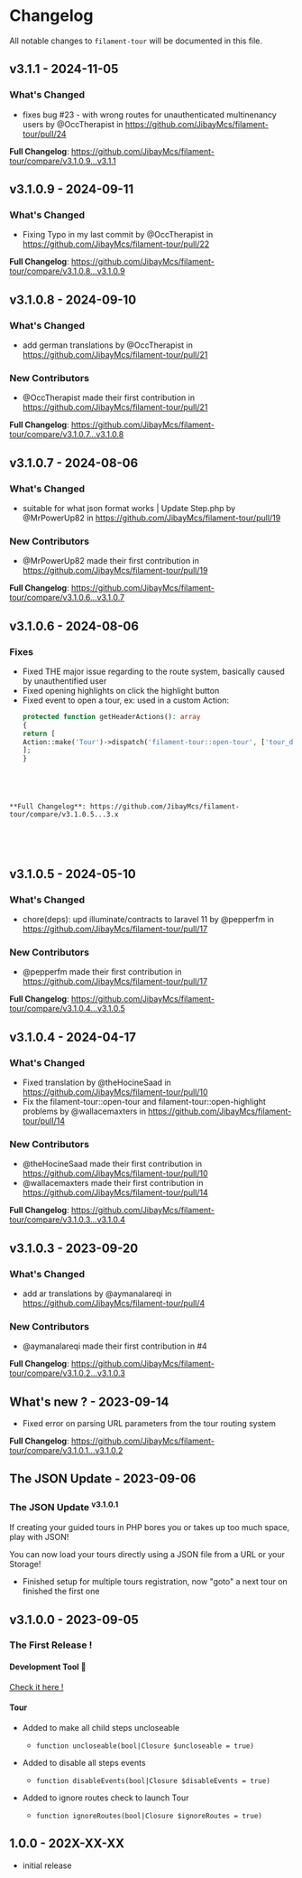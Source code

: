 # Changelog

All notable changes to `filament-tour` will be documented in this file.

## v3.1.1 - 2024-11-05

### What's Changed

* fixes bug #23 - with wrong routes for unauthenticated multinenancy users by @OccTherapist in https://github.com/JibayMcs/filament-tour/pull/24

**Full Changelog**: https://github.com/JibayMcs/filament-tour/compare/v3.1.0.9...v3.1.1

## v3.1.0.9 - 2024-09-11

### What's Changed

* Fixing Typo in my last commit by @OccTherapist in https://github.com/JibayMcs/filament-tour/pull/22

**Full Changelog**: https://github.com/JibayMcs/filament-tour/compare/v3.1.0.8...v3.1.0.9

## v3.1.0.8 - 2024-09-10

### What's Changed

* add german translations by @OccTherapist in https://github.com/JibayMcs/filament-tour/pull/21

### New Contributors

* @OccTherapist made their first contribution in https://github.com/JibayMcs/filament-tour/pull/21

**Full Changelog**: https://github.com/JibayMcs/filament-tour/compare/v3.1.0.7...v3.1.0.8

## v3.1.0.7 - 2024-08-06

### What's Changed

* suitable for what json format works | Update Step.php by @MrPowerUp82 in https://github.com/JibayMcs/filament-tour/pull/19

### New Contributors

* @MrPowerUp82 made their first contribution in https://github.com/JibayMcs/filament-tour/pull/19

**Full Changelog**: https://github.com/JibayMcs/filament-tour/compare/v3.1.0.6...v3.1.0.7

## v3.1.0.6 - 2024-08-06

### Fixes

- Fixed THE major issue regarding to the route system, basically caused by unauthentified user
- Fixed opening highlights on click the highlight button
- Fixed event to open a tour, ex: used in a custom Action:
    ```php
    protected function getHeaderActions(): array
  {
  return [
  Action::make('Tour')->dispatch('filament-tour::open-tour', ['tour_dashboard']),
  ];
  }
  
  
  
  
  
    ```

```

**Full Changelog**: https://github.com/JibayMcs/filament-tour/compare/v3.1.0.5...3.x





```
## v3.1.0.5 - 2024-05-10

### What's Changed

* chore(deps): upd illuminate/contracts to laravel 11 by @pepperfm in https://github.com/JibayMcs/filament-tour/pull/17

### New Contributors

* @pepperfm made their first contribution in https://github.com/JibayMcs/filament-tour/pull/17

**Full Changelog**: https://github.com/JibayMcs/filament-tour/compare/v3.1.0.4...v3.1.0.5

## v3.1.0.4 - 2024-04-17

### What's Changed

* Fixed translation by @theHocineSaad in https://github.com/JibayMcs/filament-tour/pull/10
* Fix the  filament-tour::open-tour  and  filament-tour::open-highlight problems  by @wallacemaxters in https://github.com/JibayMcs/filament-tour/pull/14

### New Contributors

* @theHocineSaad made their first contribution in https://github.com/JibayMcs/filament-tour/pull/10
* @wallacemaxters made their first contribution in https://github.com/JibayMcs/filament-tour/pull/14

**Full Changelog**: https://github.com/JibayMcs/filament-tour/compare/v3.1.0.3...v3.1.0.4

## v3.1.0.3 - 2023-09-20

### What's Changed

- add ar translations by @aymanalareqi in https://github.com/JibayMcs/filament-tour/pull/4

### New Contributors

- @aymanalareqi made their first contribution in #4

**Full Changelog**: https://github.com/JibayMcs/filament-tour/compare/v3.1.0.2...v3.1.0.3

## What's new ? - 2023-09-14

- Fixed error on parsing URL parameters from the tour routing system

**Full Changelog**: https://github.com/JibayMcs/filament-tour/compare/v3.1.0.1...v3.1.0.2

## The JSON Update - 2023-09-06

### The JSON Update <sup>ᴠ3.1.0.1</sup>

If creating your guided tours in PHP bores you or takes up too much space, play with JSON!

You can now load your tours directly using a JSON file from a URL or your Storage!

- Finished setup for multiple tours registration, now "goto" a next tour on finished the first one

## v3.1.0.0 - 2023-09-05

### The First Release !

#### Development Tool :eyes:

[Check it here !](https://github.com/JibayMcs/filament-tour/blob/3.x/README.md#development-tool)

#### Tour

- Added to make all child steps uncloseable
  
  - `function uncloseable(bool|Closure $uncloseable = true)`
  
- Added to disable all steps events
  
  - `function disableEvents(bool|Closure $disableEvents = true)`
  
- Added to ignore routes check to launch Tour
  
  - `function ignoreRoutes(bool|Closure $ignoreRoutes = true)`
  

## 1.0.0 - 202X-XX-XX

- initial release
